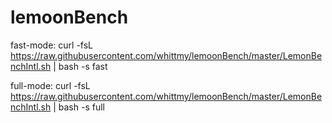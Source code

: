 # lemoonBench

fast-mode:
curl -fsL https://raw.githubusercontent.com/whittmy/lemoonBench/master/LemonBenchIntl.sh | bash -s fast

full-mode:
curl -fsL https://raw.githubusercontent.com/whittmy/lemoonBench/master/LemonBenchIntl.sh | bash -s full